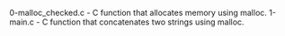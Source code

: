 0-malloc_checked.c - C function that allocates memory using malloc.
1-main.c - C function that concatenates two strings using malloc.

